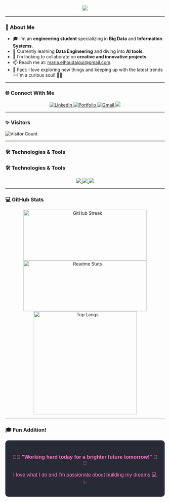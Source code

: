 <h1 align="center">
    <img src="https://readme-typing-svg.herokuapp.com/?font=Pacifico&size=40&color=FF1493&center=true&vCenter=true&width=600&height=70&lines=Hello+World+💖;+I'm+Maria+El+Houdaigui+🌸;Welcome+to+My+GIT+HUB+💻" />
</h1>

---

### 🌸 About Me  
- 🎓 I’m an **engineering student** specializing in **Big Data** and **Information Systems**.  
- 🌱 Currently learning **Data Engineering** and diving into **AI tools**.  
- 👯 I’m looking to collaborate on **creative and innovative projects**.  
- 📫 Reach me at: [maria.elhoudaigui@gmail.com](mailto:maria.elhoudaigui@gmail.com).  
- 🌟 Fact: I love exploring new things and keeping up with the latest trends—I'm a curious soul! 🧠✨  

---

### 🌐 Connect With Me  
<p align="center">
  <a href="https://www.linkedin.com/in/maria-el-houdaigui/" target="_blank">
    <img src="https://img.shields.io/badge/LinkedIn-FF1493?style=for-the-badge&logo=linkedin&logoColor=white" alt="LinkedIn" target="_blank"/>
  </a>
  <a href="https://mariaelhoudaigui.github.io/Maria_proto/" target="_blank">
    <img src="https://img.shields.io/badge/Portfolio-000000?style=for-the-badge&logo=github&logoColor=white" alt="Portfolio" target="_blank"/>
  </a>
  <a href="mailto:maria.elhoudaigui@gmail.com" target="_blank"> 
    <img src="https://img.shields.io/badge/Gmail-FF1493?style=for-the-badge&logo=gmail&logoColor=white" alt="Gmail" target="_blank" />
  </a>
  <a href="https://www.kaggle.com/mariaelhoudaigui" target="_blank">
     <img src="https://img.shields.io/badge/Kaggle-000000?style=for-the-badge&logo=kaggle&logoColor=white" target="_blank" />
  </a>
</p>

---

### ✨ Visitors  
![Visitor Count](https://komarev.com/ghpvc/?username=mariaelhoudaigui&label=Visitors&color=FF1493&style=flat)

---

### 🛠️ Technologies & Tools  

### 🛠️ Technologies & Tools  

<div align="center">
    <a href="https://github.com/lelouchfr/skill-icons" target="_blank">
        <img src="https://go-skill-icons.vercel.app/api/icons?i=mysql,oracle,sqlserver,postgresql,mongodb,redis,hbase,cosmosdb,python,java,c,plsql,php,hadoop,cloudera,kafka,ssis,talend&perline=13" />
    </a>
    <a href="https://github.com/lelouchfr/skill-icons" target="_blank">
        <img src="https://go-skill-icons.vercel.app/api/icons?i=html,css,js,react,docker,kubernetes,oraclecloud,azure,flask,git,github&perline=13" />
    </a>
    <a href="https://github.com/lelouchfr/skill-icons" target="_blank">
        <img src="https://go-skill-icons.vercel.app/api/icons?i=tensorflow,pytorch,scikitlearn,keras,jupyter,opencv,pandas,matplotlib,seaborn,powerbi,ssas,ssrs,excel,ubuntu,linux,windowsserver,merise,uml&titles=true&perline=13" />
    </a>
</div>


---
### 💻 GitHub Stats  
<div align="center">
  <!-- GitHub Streak -->
   <img width=390 height=160 src="https://github-readme-streak-stats-eight.vercel.app/?user=mariaelhoudaigui&theme=dracula&hide_border=false&border_radius=10" alt="GitHub Streak" />
  
  <!-- GitHub Stats -->
  <img width=390 height=160 src="https://github-readme-stats.vercel.app/api?username=mariaelhoudaigui&count_private=true&show_icons=true&theme=dracula&border_radius=10&rank_icon=github" alt="Readme Stats" />
  <br/>

  <!-- Top Languages -->
  <img width=325 align="center" src="https://github-readme-stats.vercel.app/api/top-langs/?username=mariaelhoudaigui&hide=HTML&langs_count=8&layout=compact&theme=dracula&border_radius=10&size_weight=0.5&count_weight=0.5" alt="Top Langs" />
</div>







---

### 🎓 Fun Addition!
<div align="center" style="background-color: #282a36; padding: 20px; border-radius: 10px; color: #f8f8f2; font-family: Arial, sans-serif;">
  <h3 style="color: #FF79C6; font-weight: bold;">🌸🌟 "Working hard today for a brighter future tomorrow!" 🌟🌸</h3>
  <p style="color: #FF79C6; font-size: 16px; margin-top: 10px;">
    I love what I do and I'm passionate about building my dreams 💻✨
  </p>
</div>
